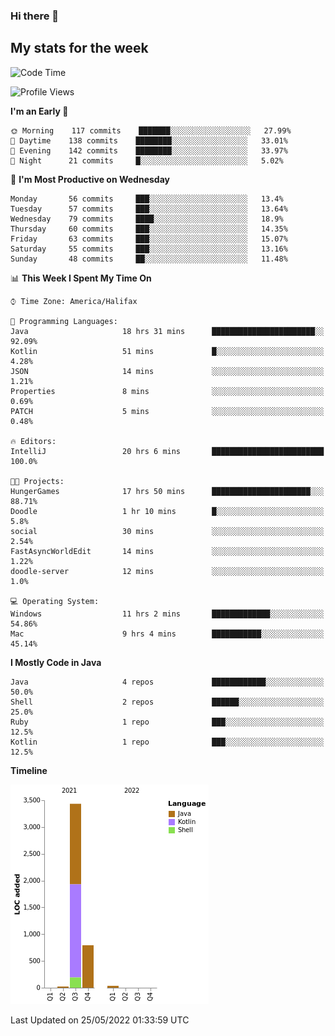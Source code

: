 ### Hi there 👋

## My stats for the week
<!--START_SECTION:waka-->
![Code Time](http://img.shields.io/badge/Code%20Time-222%20hrs%2050%20mins-blue)

![Profile Views](http://img.shields.io/badge/Profile%20Views-0-blue)

**I'm an Early 🐤** 

```text
🌞 Morning    117 commits    ███████░░░░░░░░░░░░░░░░░░   27.99% 
🌆 Daytime    138 commits    ████████░░░░░░░░░░░░░░░░░   33.01% 
🌃 Evening    142 commits    ████████░░░░░░░░░░░░░░░░░   33.97% 
🌙 Night      21 commits     █░░░░░░░░░░░░░░░░░░░░░░░░   5.02%

```
📅 **I'm Most Productive on Wednesday** 

```text
Monday       56 commits     ███░░░░░░░░░░░░░░░░░░░░░░   13.4% 
Tuesday      57 commits     ███░░░░░░░░░░░░░░░░░░░░░░   13.64% 
Wednesday    79 commits     ████░░░░░░░░░░░░░░░░░░░░░   18.9% 
Thursday     60 commits     ███░░░░░░░░░░░░░░░░░░░░░░   14.35% 
Friday       63 commits     ███░░░░░░░░░░░░░░░░░░░░░░   15.07% 
Saturday     55 commits     ███░░░░░░░░░░░░░░░░░░░░░░   13.16% 
Sunday       48 commits     ██░░░░░░░░░░░░░░░░░░░░░░░   11.48%

```


📊 **This Week I Spent My Time On** 

```text
⌚︎ Time Zone: America/Halifax

💬 Programming Languages: 
Java                     18 hrs 31 mins      ███████████████████████░░   92.09% 
Kotlin                   51 mins             █░░░░░░░░░░░░░░░░░░░░░░░░   4.28% 
JSON                     14 mins             ░░░░░░░░░░░░░░░░░░░░░░░░░   1.21% 
Properties               8 mins              ░░░░░░░░░░░░░░░░░░░░░░░░░   0.69% 
PATCH                    5 mins              ░░░░░░░░░░░░░░░░░░░░░░░░░   0.48%

🔥 Editors: 
IntelliJ                 20 hrs 6 mins       █████████████████████████   100.0%

🐱‍💻 Projects: 
HungerGames              17 hrs 50 mins      ██████████████████████░░░   88.71% 
Doodle                   1 hr 10 mins        █░░░░░░░░░░░░░░░░░░░░░░░░   5.8% 
social                   30 mins             ░░░░░░░░░░░░░░░░░░░░░░░░░   2.54% 
FastAsyncWorldEdit       14 mins             ░░░░░░░░░░░░░░░░░░░░░░░░░   1.22% 
doodle-server            12 mins             ░░░░░░░░░░░░░░░░░░░░░░░░░   1.0%

💻 Operating System: 
Windows                  11 hrs 2 mins       █████████████░░░░░░░░░░░░   54.86% 
Mac                      9 hrs 4 mins        ███████████░░░░░░░░░░░░░░   45.14%

```

**I Mostly Code in Java** 

```text
Java                     4 repos             ████████████░░░░░░░░░░░░░   50.0% 
Shell                    2 repos             ██████░░░░░░░░░░░░░░░░░░░   25.0% 
Ruby                     1 repo              ███░░░░░░░░░░░░░░░░░░░░░░   12.5% 
Kotlin                   1 repo              ███░░░░░░░░░░░░░░░░░░░░░░   12.5%

```


**Timeline**

![Chart not found](https://raw.githubusercontent.com/lyndseyy/lyndseyy/main/charts/bar_graph.png) 


 Last Updated on 25/05/2022 01:33:59 UTC
<!--END_SECTION:waka-->